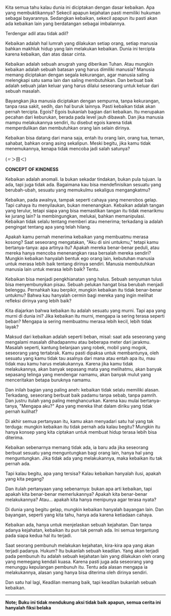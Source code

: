 Kita semua tahu kalau dunia ini diciptakan dengan dasar kebaikan. Apa yang membuktikannya? Sekecil apapun kejahatan pasti memiliki hukuman sebagai bayarannya. Sedangkan kebaikan, sekecil apapun itu pasti akan ada kebaikan lain yang berdatangan sebagai imbalannya.

Terdengar adil atau tidak adil?

Kebaikan adalah hal lumrah yang dilakukan setiap orang, setiap manusia bahkan makhluk hidup yang lain melakukan kebaikan. Dunia ini tercipta karena kebaikan, dan atas dasar cinta.

Kebaikan adalah sebuah anugrah yang diberikan Tuhan. Atau mungkin kebaikan adalah sebuah batasan yang harus dimiliki manusia? Manusia memang diciptakan dengan segala kekurangan, agar manusia saling melengkapi satu sama lain dan saling membutuhkan. Dan berbuat baik adalah sebuah jalan keluar yang harus dilalui seseorang untuk keluar dari sebuah masalah.

Bayangkan jika manusia diciptakan dengan sempurna, tanpa kekurangan, tanpa rasa sakit, sedih, dan hal buruk lainnya. Pasti kebaikan tidak akan pernah tercipta. Egois? Egois bukanlah bagian dari kebaikan. Itu merupakan pecahan dari keburukan, berada pada level jauh dibawah. Dan jika manusia mampu melakukannya sendiri, itu disebut egois karena tidak memperdulikan dan membutuhkan orang lain selain dirinya.

Kebaikan bisa datang dari mana saja, entah itu orang lain, orang tua, teman, sahabat, bahkan orang asing sekalipun. Meski begitu, jika kamu tidak menemukannya, kenapa tidak mencoba jadi salah satunya?

(〃＞目＜)

**CONCEPT OF KINDNESS**

Kebaikan adalah anomali. Ia bukan sekadar tindakan, bukan pula tujuan. Ia ada, tapi juga tidak ada. Bagaimana kau bisa mendefinisikan sesuatu yang berubah-ubah, sesuatu yang memukulmu sekaligus mengangkatmu?  

Kebaikan, pada awalnya, tampak seperti cahaya yang menerobos gelap. Tapi cahaya itu menyilaukan, bukan menenangkan. Kebaikan adalah tangan yang terulur, tetapi siapa yang bisa memastikan tangan itu tidak menarikmu ke jurang lain? Ia membingungkan, melukai, bahkan memanipulasi. Kebaikan tidak selalu tentang memberi atau menerima; terkadang ia adalah pengingat tentang apa yang telah hilang.  

Apakah kamu pernah menerima kebaikan yang membuatmu merasa kosong? Saat seseorang mengatakan, "Aku di sini untukmu," tetapi kamu bertanya-tanya: apa artinya itu? Apakah mereka benar-benar peduli, atau mereka hanya mencoba menenangkan rasa bersalah mereka sendiri? Mungkin kebaikan hanyalah bentuk ego orang lain, kebutuhan manusia untuk merasa lebih baik tentang dirinya sendiri. Manusia membutuhkan manusia lain untuk merasa lebih baik? Tentu.

Kebaikan bisa menjadi pengkhianatan yang halus. Sebuah senyuman tulus bisa menyembunyikan pisau. Sebuah pelukan hangat bisa berubah menjadi belenggu. Pernahkah kau berpikir, mungkin kebaikan itu tidak benar-benar untukmu? Bahwa kau hanyalah cermin bagi mereka yang ingin melihat refleksi dirinya yang lebih baik? 
 
Kita diajarkan bahwa kebaikan itu adalah sesuatu yang murni. Tapi apa yang murni di dunia ini? Jika kebaikan itu murni, mengapa ia sering terasa seperti beban? Mengapa ia sering membuatmu merasa lebih kecil, lebih tidak layak? 

Maksud dari kebaikan adalah seperti beban, misal: saat ada seseorang yang mengalami masalah dihadapanmu atau beberapa meter dari jarakmu. Masalah seperti, kantung belanjaan yang robek, mobil yang mogok, seseorang yang tertabrak. Kamu pasti dipaksa untuk membantunya, oleh sesuatu yang kamu tidak tau asalnya dari mana atau entah apa itu, mau tidak mau kamu harus melakukannya. Karena jika kamu tidak melakukannya, akan banyak sepasang mata yang melihatmu, akan banyak sepasang telinga yang mendengar namamu, akan banyak mulut yang menceritakan betapa buruknya namamu.

Dan inilah bagian yang paling aneh: kebaikan tidak selalu memiliki alasan. Terkadang, seseorang berbuat baik padamu tanpa sebab, tanpa pamrih. Dan justru itulah yang paling menghancurkan. Karena kau mulai bertanya-tanya, "Mengapa aku?" Apa yang mereka lihat dalam diriku yang tidak pernah kulihat?  

Di akhir semua pertanyaan itu, kamu akan menyadari satu hal yang tak terduga: mungkin kebaikan itu tidak pernah ada kalau begitu? Mungkin itu hanya konsep yang kita ciptakan untuk membuat hidup terasa lebih bisa diterima.

Kebaikan sebenarnya memang tidak ada, ia baru ada jika seseorang berbuat sesuatu yang menguntungkan bagi orang lain, hanya hal yang menguntungkan. Jika tidak ada yang melakukannya, maka kebaikan itu tak pernah ada.

Tapi kalau begitu, apa yang tersisa? Kalau kebaikan hanyalah ilusi, apakah yang kita pegang?  

Dan itulah pertanyaan yang sebenarnya: bukan apa arti kebaikan, tapi apakah kita benar-benar memerlukannya? Apakah kita benar-benar melakukannya? Atau... apakah kita hanya menipunya agar terasa nyata?  

Di dunia yang begitu gelap, mungkin kebaikan hanyalah bayangan lain. Dan bayangan, seperti yang kita tahu, hanya ada karena ketiadaan cahaya.

Kebaikan ada, hanya untuk menjelaskan sebuah kejahatan. Dan tanpa adanya kejahatan, kebaikan itu pun tak pernah ada. Ini semua tergantung pada siapa kedua hal itu terjadi.

Saat seorang pembunuh melakukan kejahatan, kira-kira apa yang akan terjadi padanya. Hukum? Itu bukanlah sebuah keadilan. Yang akan terjadi pada pembunuh itu adalah sebuah kejahatan lain yang dilakukan oleh orang yang memegang kendali kuasa. Karena pasti juga ada seseorang yang menunggu kepulangan pembunuh itu. Tentu ada alasan mengapa ia melakukannya, alasan yang hanya bisa diterima oleh dirinya sendiri.

Dan satu hal lagi, Keadilan memang baik, tapi keadilan bukanlah sebuah kebaikan.

---

**Note; Buku ini tidak mendukung aksi tidak baik apapun, semua cerita ini hanyalah fiksi belaka**